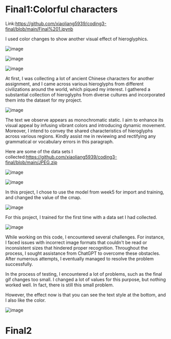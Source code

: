 # Final1:Colorful characters

Link:https://github.com/xiaoliang5939/coding3-final/blob/main/Final%201.ipynb

I used color changes to show another visual effect of hieroglyphics.

![image](https://github.com/xiaoliang5939/coding3-final/assets/76156342/ee2a4803-0997-4c65-9e99-d01fe7a30900)

![image](https://github.com/xiaoliang5939/coding3-final/assets/76156342/42961cc7-926a-4375-b8c2-d10db641228f)

![image](https://github.com/xiaoliang5939/coding3-final/assets/76156342/112728e2-fefd-4bbd-9644-d77c560c1be9)

At first, I was collecting a lot of ancient Chinese characters for another assignment, and I came across various hieroglyphs from different civilizations around the world, which piqued my interest. I gathered a substantial collection of hieroglyphs from diverse cultures and incorporated them into the dataset for my project.

![image](https://github.com/xiaoliang5939/coding3-final/assets/76156342/0c1af857-f707-4b3b-ba9b-2a2deefb64a0)


The text we observe appears as monochromatic static. I aim to enhance its visual appeal by infusing vibrant colors and introducing dynamic movement. Moreover, I intend to convey the shared characteristics of hieroglyphs across various regions. Kindly assist me in reviewing and rectifying any grammatical or vocabulary errors in this paragraph.

Here are some of the data sets I collected:https://github.com/xiaoliang5939/coding3-final/blob/main/JPEG.zip

![image](https://github.com/xiaoliang5939/coding3-final/assets/76156342/a1d72f51-4d4d-40ac-bd43-6249e31460a2)

![image](https://github.com/xiaoliang5939/coding3-final/assets/76156342/927aee19-a0cb-4966-a398-e2ab5d75d99e)

In this project, I chose to use the model from week5 for import and training, and changed the value of the cmap.

![image](https://github.com/xiaoliang5939/coding3-final/assets/76156342/de7f45b8-3ff0-4191-a5ba-4b7ef280e6f4)

For this project, I trained for the first time with a data set I had collected.

![image](https://github.com/xiaoliang5939/coding3-final/assets/76156342/12d0680a-b3ba-49b6-9160-33321794af42)

While working on this code, I encountered several challenges. For instance, I faced issues with incorrect image formats that couldn't be read or inconsistent sizes that hindered proper recognition. Throughout the process, I sought assistance from ChatGPT to overcome these obstacles. After numerous attempts, I eventually managed to resolve the problem successfully.

In the process of testing, I encountered a lot of problems, such as the final gif changes too small. I changed a lot of values for this purpose, but nothing worked well. In fact, there is still this small problem.

However, the effect now is that you can see the text style at the bottom, and I also like the color.

![image](https://github.com/xiaoliang5939/coding3-final/assets/76156342/3202dd92-b9a4-417c-a024-f4bf947ffb32)

# Final2
